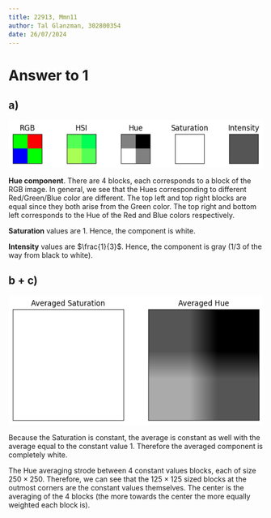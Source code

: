 ```yaml
---
title: 22913, Mmn11
author: Tal Glanzman, 302800354
date: 26/07/2024
---
```


# Answer to 1

## a)

![hsi](./q1-hsi.png)

**Hue component**. There are 4 blocks, each corresponds to a block of the RGB image. In general, we see that the Hues corresponding to different Red/Green/Blue color are different. The top left and top right blocks are equal since they both arise from the Green color. The top right and bottom left corresponds to the Hue of the Red and Blue colors respectively.

**Saturation** values are $1$. Hence, the component is white.

**Intensity** values are $\frac{1}{3}$. Hence, the component is gray ($1/3$ of the way from black to white).

## b + c)

![averaged](./q1-averaged.png)

Because the Saturation is constant, the average is constant as well with the average equal to the constant value $1$. Therefore the averaged component is completely white.

The Hue averaging strode between 4 constant values blocks, each of size $250 \times 250$. Therefore, we can see that the $125 \times 125$ sized blocks at the outmost corners are the constant values themselves. The center is the averaging of the 4 blocks (the more towards the center the more equally weighted each block is).